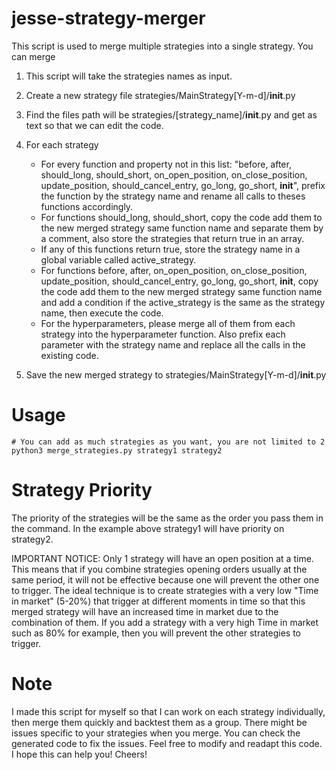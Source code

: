 # jesse-strategy-merger
This script is used to merge multiple strategies into a single strategy. You can merge 

1) This script will take the strategies names as input.
2) Create a new strategy file strategies/MainStrategy[Y-m-d]/__init__.py
3) Find the files path will be strategies/[strategy_name]/__init__.py and get as text so that we can edit the code.

4) For each strategy
    - For every function and property not in this list: "before, after, should_long, should_short, on_open_position, on_close_position, update_position, should_cancel_entry, go_long, go_short, __init__", prefix the function by the strategy name and rename all calls to theses functions accordingly.
    - For functions should_long, should_short, copy the code add them to the new merged strategy same function name and separate them by a comment, also store the strategies that return true in an array.
    - If any of this functions return true, store the strategy name in a global variable called active_strategy.
    - For functions before, after, on_open_position, on_close_position, update_position, should_cancel_entry, go_long, go_short, __init__, copy the code add them to the new merged strategy same function name and add a condition if the active_strategy is the same as the strategy name, then execute the code.
    - For the hyperparameters, please merge all of them from each strategy into the hyperparameter function. Also prefix each parameter with the strategy name and replace all the calls in the existing code.

6) Save the new merged strategy to strategies/MainStrategy[Y-m-d]/__init__.py

# Usage
```
# You can add as much strategies as you want, you are not limited to 2
python3 merge_strategies.py strategy1 strategy2 
```

# Strategy Priority
The priority of the strategies will be the same as the order you pass them in the command. In the example above strategy1 will have priority on strategy2. 

IMPORTANT NOTICE: Only 1 strategy will have an open position at a time. This means that if you combine strategies opening orders usually at the same period, it will not be effective because one will prevent the other one to trigger. The ideal technique is to create strategies with a very low "Time in market" (5-20%) that trigger at different moments in time so that this merged strategy will have an increased time in market due to the combination of them. If you add a strategy with a very high Time in market such as 80% for example, then you will prevent the other strategies to trigger.

# Note
I made this script for myself so that I can work on each strategy individually, then merge them quickly and backtest them as a group. There might be issues specific to your strategies when you merge. You can check the generated code to fix the issues. Feel free to modify and readapt this code. I hope this can help you! Cheers!
